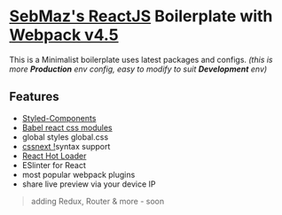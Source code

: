 # [SebMaz's ReactJS](https://github.com/reactjs) Boilerplate with [Webpack v4.5](https://github.com/webpack/webpack 'version 4.5')

This is a Minimalist boilerplate uses latest packages and configs. _(this is more **Production** env config, easy to modify to suit **Development** env)_

## Features

*   [Styled-Components](https://www.styled-components.com/docs/advanced)
*   [Babel react css modules](https://github.com/gajus/babel-plugin-react-css-modules)
*   global styles global.css
*   [cssnext !](http://cssnext.io/)syntax support
*   [React Hot Loader](https://github.com/gaearon/react-hot-loader)
*   ESlinter for React
*   most popular webpack plugins
*   share live preview via your device IP

> adding Redux, Router & more - soon
